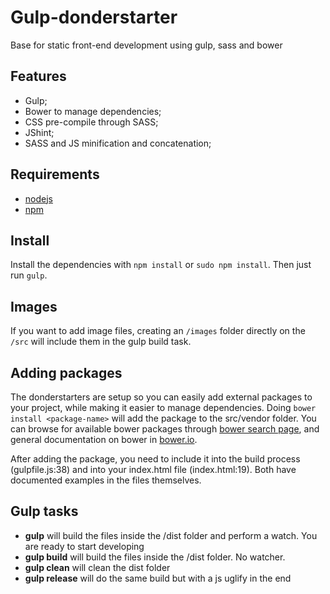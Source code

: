 # Gulp-donderstarter
Base for static front-end development using gulp, sass and bower

## Features
- Gulp;
- Bower to manage dependencies;
- CSS pre-compile through SASS;
- JShint;
- SASS and JS minification and concatenation;

## Requirements
- [nodejs](https://nodejs.org/)
- [npm](https://www.npmjs.com/)

## Install
Install the dependencies with `npm install` or `sudo npm install`. Then just run `gulp`.

## Images
If you want to add image files, creating an `/images` folder directly on the `/src` will include them in the gulp build task.

## Adding packages
The donderstarters are setup so you can easily add external packages to your project, while making it easier to manage dependencies. Doing
`bower install <package-name>` will add the package to the src/vendor folder. You can browse for available bower packages through [bower search page](http://bower.io/search/), and general documentation on bower in [bower.io](http://bower.io/).

After adding the package, you need to include it into the build process (gulpfile.js:38) and into your index.html file (index.html:19). Both have documented examples in the files themselves. 

## Gulp tasks
- **gulp** will build the files inside the /dist folder and perform a watch. You are ready to start developing
- **gulp build** will build the files inside the /dist folder. No watcher.
- **gulp clean** will clean the dist folder
- **gulp release** will do the same build but with a js uglify in the end